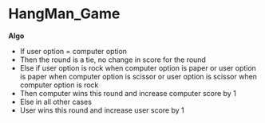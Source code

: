 # HangMan_Game

**Algo**
- If user option = computer option
- Then the round is a tie, no change in score for the round
- Else if user option is rock when computer option is paper or user option is paper when computer option is scissor or user option is scissor when computer option is rock
- Then computer wins this round and increase computer score by 1
- Else in all other cases
- User wins this round and increase user score by 1
  
